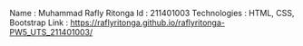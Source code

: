Name          : Muhammad Rafly Ritonga
Id            : 211401003
Technologies  : HTML, CSS, Bootstrap
Link          : https://raflyritonga.github.io/raflyritonga-PW5_UTS_211401003/
